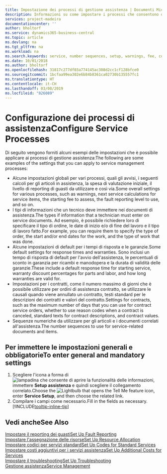 ```yaml
---
title: Impostazione dei processi di gestione assistenza | Documenti Microsoft
description: Informazioni su come impostare i processi che consentono di assicurarsi che i clienti siano soddisfatti del servizio di assistenza clienti.
services: project-madeira
documentationcenter: ''
author: bholtorf
ms.service: dynamics365-business-central
ms.topic: article
ms.devlang: na
ms.tgt_pltfrm: na
ms.workload: na
ms.search.keywords: service, number sequences, setup, warnings, fee, contracts, warranties
ms.date: 10/01/2018
ms.author: bholtorf
ms.openlocfilehash: 31817c277df03a774145ac308d2cc1cf128bfce0
ms.sourcegitcommit: 1bcfaa99ea302e6b84b8361ca02730b135557fc1
ms.translationtype: HT
ms.contentlocale: it-CH
ms.lasthandoff: 03/08/2019
ms.locfileid: "826089"
---
```

# <a name="configure-service-processes"></a><span data-ttu-id="ca688-103">Configurazione dei processi di assistenza</span><span class="sxs-lookup"><span data-stu-id="ca688-103">Configure Service Processes</span></span>
<span data-ttu-id="ca688-104">Di seguito vengono forniti alcuni esempi delle impostazioni che è possibile applicare ai processi di gestione assistenza:</span><span class="sxs-lookup"><span data-stu-id="ca688-104">The following are some examples of the settings that you can apply to service management processes:</span></span>  
  
* <span data-ttu-id="ca688-105">Alcune impostazioni globali per vari processi, quali gli avvisi, i seguenti calcoli per gli articoli in assistenza, la spesa di valutazione iniziale, il livello di reporting di guasti da utilizzare e così via.</span><span class="sxs-lookup"><span data-stu-id="ca688-105">Some overall settings for various processes, such as warnings, next service calculations for service items, the starting fee to assess, the fault reporting level to use, and so on.</span></span>  
* <span data-ttu-id="ca688-106">I tipi di informazioni che un tecnico deve immettere nei documenti di assistenza.</span><span class="sxs-lookup"><span data-stu-id="ca688-106">The types if information that a technician must enter on service documents.</span></span> <span data-ttu-id="ca688-107">Ad esempio, è possibile richiedere loro di specificare il tipo di ordine, le date di inizio e/o di fine del lavoro e il tipo di lavoro fatto.</span><span class="sxs-lookup"><span data-stu-id="ca688-107">For example, you can require them to specify the type of order, the start and/or end dates for the work, and the type of work that was done.</span></span>  
* <span data-ttu-id="ca688-108">Alcune impostazioni di default per i tempi di risposta e le garanzie.</span><span class="sxs-lookup"><span data-stu-id="ca688-108">Some default settings for response times and warranties.</span></span> <span data-ttu-id="ca688-109">Sono inclusi un tempo di risposta di default per l'avvio dell'assistenza, le percentuali di sconto in garanzia per ricambi e manodopera e la durata di validità delle garanzie.</span><span class="sxs-lookup"><span data-stu-id="ca688-109">These include a default response time for starting service, warranty discount percentages for parts and labor, and how long warranties are valid for.</span></span>  
* <span data-ttu-id="ca688-110">Impostazioni per i contratti, come il numero massimo di giorni che è possibile utilizzare per ordini di assistenza contratto, se utilizzare le causali quando viene annullato un contratto, testi standard per le descrizioni dei contratti e valori del contratto.</span><span class="sxs-lookup"><span data-stu-id="ca688-110">Settings for contracts, such as the maximum number of days that you can use for contract service orders, whether to use reason codes when a contract is canceled, standard texts for contract descriptions, and contract values.</span></span>  
* <span data-ttu-id="ca688-111">Sequenze numeriche da utilizzare per gli articoli e i documenti correlati all'assistenza.</span><span class="sxs-lookup"><span data-stu-id="ca688-111">The number sequences to use for service-related documents and items.</span></span>  

## <a name="to-enter-general-and-mandatory-settings"></a><span data-ttu-id="ca688-112">Per immettere le impostazioni generali e obbligatorie</span><span class="sxs-lookup"><span data-stu-id="ca688-112">To enter general and mandatory settings</span></span>
1. <span data-ttu-id="ca688-113">Scegliere l'icona a forma di ![lampadina che consente di aprire la funzionalità delle informazioni](media/ui-search/search_small.png "Informazioni sull'operazione che si desidera eseguire"), immettere **Setup assistenza** e quindi scegliere il collegamento correlato.</span><span class="sxs-lookup"><span data-stu-id="ca688-113">Choose the ![Lightbulb that opens the Tell Me feature](media/ui-search/search_small.png "Tell me what you want to do") icon, enter **Service Setup**, and then choose the related link.</span></span>
2. <span data-ttu-id="ca688-114">Compilare i campi come necessario.</span><span class="sxs-lookup"><span data-stu-id="ca688-114">Fill in the fields as necessary.</span></span> [!INCLUDE[tooltip-inline-tip](includes/tooltip-inline-tip_md.md)]  

## <a name="see-also"></a><span data-ttu-id="ca688-115">Vedi anche</span><span class="sxs-lookup"><span data-stu-id="ca688-115">See Also</span></span>  
[<span data-ttu-id="ca688-116">Impostare il reporting dei guasti</span><span class="sxs-lookup"><span data-stu-id="ca688-116">Set Up Fault Reporting</span></span>](service-how-setup-fault-reporting.md)  
[<span data-ttu-id="ca688-117">Impostare l'assegnazione delle risorse</span><span class="sxs-lookup"><span data-stu-id="ca688-117">Set Up Resource Allocation</span></span>](service-how-setup-resource-allocation.md)  
[<span data-ttu-id="ca688-118">Impostare codici per servizi standard</span><span class="sxs-lookup"><span data-stu-id="ca688-118">Set Up Codes for Standard Services</span></span>](service-how-setup-service-coding.md)  
[<span data-ttu-id="ca688-119">Impostare costi aggiuntivi per i servizi assistenza</span><span class="sxs-lookup"><span data-stu-id="ca688-119">Set Up Additional Costs for Services</span></span>](service-how-setup-service-costs-pricing.md)  
[<span data-ttu-id="ca688-120">Impostare il troubleshooting</span><span class="sxs-lookup"><span data-stu-id="ca688-120">Set Up Troubleshooting</span></span>](service-how-setup-troubleshooting.md)  
[<span data-ttu-id="ca688-121">Gestione assistenza</span><span class="sxs-lookup"><span data-stu-id="ca688-121">Service Management</span></span>](service-service.md)  
